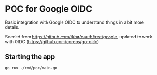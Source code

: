# POC for Google OIDC

Basic integration with Google OIDC to understand things in a bit more details.

Seeded from https://github.com/tkhq/oauth/tree/google, updated to work with OIDC (https://github.com/coreos/go-oidc)

## Starting the app

```
go run ./cmd/poc/main.go
```
